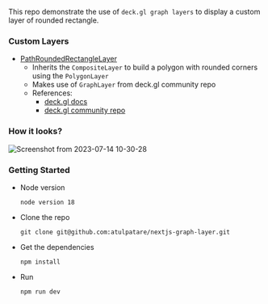 This repo demonstrate the use of `deck.gl graph layers` to display a custom layer of rounded rectangle.

### Custom Layers

- [PathRoundedRectangleLayer](https://github.com/atulpatare/nextjs-graph-layer/blob/main/src/lib/graph-layers/layers/node-layers/path-rounded-rectange-layer.js) 
  - Inherits the `CompositeLayer` to build a polygon with rounded corners using the `PolygonLayer`
  - Makes use of `GraphLayer` from deck.gl community repo
  - References:
    - [deck.gl docs](https://deck.gl/docs)
    - [deck.gl community repo](https://github.com/visgl/deck.gl-community)

### How it looks?

![Screenshot from 2023-07-14 10-30-28](https://github.com/atulpatare/nextjs-graph-layer/assets/91194233/06c0e6ea-017a-44ce-9fab-bea5deb6ca4c)


### Getting Started

- Node version
  
  ```
  node version 18
  ```

- Clone the repo
  
  ```
  git clone git@github.com:atulpatare/nextjs-graph-layer.git
  ```

- Get the dependencies

  ```
  npm install
  ```

- Run
  
  ```
  npm run dev
  ```
